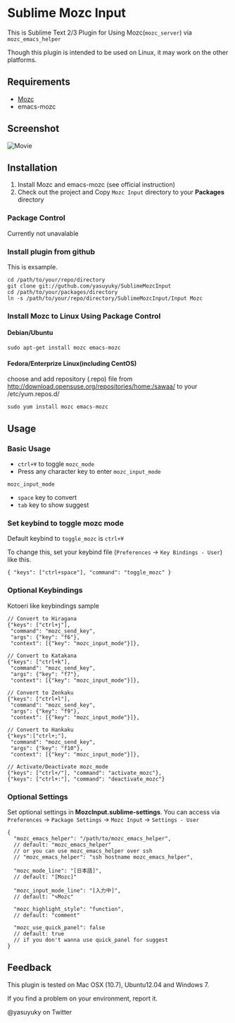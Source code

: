 Sublime Mozc Input
==================

This is Sublime Text 2/3 Plugin for Using Mozc(`mozc_server`) 
via `mozc_emacs_helper`

Though this plugin is intended to be used on Linux,
it may work on the other platforms.

Requirements
------------

* [Mozc](https://code.google.com/p/mozc/)
* emacs-mozc


Screenshot
----------

![Movie](https://yasuyuky.github.io/SublimeMozcInput/images/mozc_movie.gif)





Installation
------------

1. Install Mozc and emacs-mozc (see official instruction)
2. Check out the project and Copy `Mozc Input` directory 
   to your **Packages** directory



### Package Control
Currently not unavalable

### Install plugin from github
This is exsample.

	cd /path/to/your/repo/directory
    git clone git://guthub.com/yasuyuky/SublimeMozcInput
	cd /path/to/your/packages/directory
	ln -s /path/to/your/repo/directory/SublimeMozcInput/Input Mozc

### Install Mozc to Linux Using Package Control
#### Debian/Ubuntu

    sudo apt-get install mozc emacs-mozc

#### Fedora/Enterprize Linux(including CentOS)
choose and add repository (.repo) file 
from http://download.opensuse.org/repositories/home:/sawaa/
to your /etc/yum.repos.d/

    sudo yum install mozc emacs-mozc



Usage
-----

### Basic Usage

* `ctrl+¥` to toggle `mozc_mode`
* Press any character key to enter `mozc_input_mode `

`mozc_input_mode`
* `space` key to convert
* `tab` key to show suggest


### Set keybind to toggle mozc mode

Default keybind to `toggle_mozc` is `ctrl+¥`

To change this, set your keybind file 
(`Preferences` -> `Key Bindings - User`) like this.

    { "keys": ["ctrl+space"], "command": "toggle_mozc" }



### Optional Keybindings

Kotoeri like keybindings sample

    // Convert to Hiragana
    {"keys": ["ctrl+j"],
     "command": "mozc_send_key",
     "args": {"key": "f6"},
     "context": [{"key": "mozc_input_mode"}]},
     
    // Convert to Katakana
    {"keys": ["ctrl+k"],
     "command": "mozc_send_key",
     "args": {"key": "f7"},
     "context": [{"key": "mozc_input_mode"}]},
     
	// Convert to Zenkaku
    {"keys": ["ctrl+l"],
     "command": "mozc_send_key",
     "args": {"key": "f9"},
     "context": [{"key": "mozc_input_mode"}]},

	// Convert to Hankaku
    {"keys":["ctrl+;"],
     "command": "mozc_send_key",
     "args": {"key": "f10"},
     "context": [{"key": "mozc_input_mode"}]},

	// Activate/Deactivate mozc_mode
    {"keys": ["ctrl+/"], "command": "activate_mozc"},
    {"keys": ["ctrl+:"], "command": "deactivate_mozc"}

### Optional Settings

Set optional settings in **MozcInput.sublime-settings**.
You can access via `Preferences` -> `Package Settings` 
-> `Mozc Input` -> `Settings - User`


    {
      "mozc_emacs_helper": "/path/to/mozc_emacs_helper",
      // default: "mozc_emacs_helper"
      // or you can use mozc_emacs_helper over ssh
      // "mozc_emacs_helper": "ssh hostname mozc_emacs_helper",

      "mozc_mode_line": "[日本語]",
      // default: "[Mozc]"

      "mozc_input_mode_line": "[入力中]",
      // default: "✎Mozc"

      "mozc_highlight_style": "function",
      // default: "comment"

      "mozc_use_quick_panel": false
      // default: true
      // if you don't wanna use quick_panel for suggest
    }


Feedback
--------

This plugin is tested on Mac OSX (10.7), Ubuntu12.04 and Windows 7.

If you find a problem on your environment, report it.


@yasuyuky on Twitter


